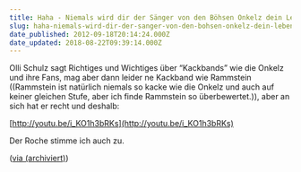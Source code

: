 ```yaml
---
title: Haha - Niemals wird dir der Sänger von den Böhsen Onkelz dein Leben richten
slug: haha-niemals-wird-dir-der-sanger-von-den-bohsen-onkelz-dein-leben-richten
date_published: 2012-09-18T20:14:24.000Z
date_updated: 2018-08-22T09:39:14.000Z
---
```


Olli Schulz sagt Richtiges und Wichtiges über “Kackbands” wie die Onkelz und ihre Fans, mag aber dann leider ne Kackband wie Rammstein ((Rammstein ist natürlich niemals so kacke wie die Onkelz und auch auf keiner gleichen Stufe, aber ich finde Rammstein so überbewertet.)), aber an sich hat er recht und deshalb:

[http://youtu.be/i_KO1h3bRKs](http://youtu.be/i_KO1h3bRKs)

Der Roche stimme ich auch zu.

([via (archiviert)](http://web.archive.org/web/20120919075412/http://www.publikative.org/2012/09/18/das-ist-noch-schlimmer-als-religion/))
